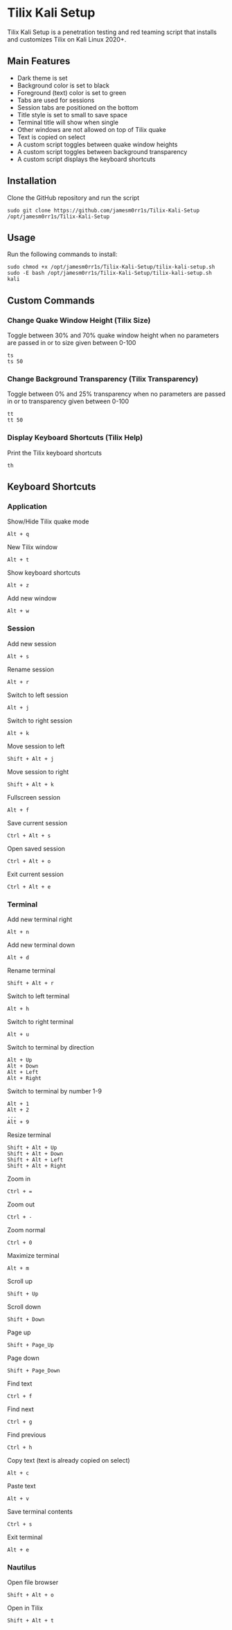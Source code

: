 # Tilix Kali Setup

Tilix Kali Setup is a penetration testing and red teaming script that installs and customizes Tilix on Kali Linux 2020+.

## Main Features

 - Dark theme is set
 - Background color is set to black
 - Foreground (text) color is set to green
 - Tabs are used for sessions
 - Session tabs are positioned on the bottom
 - Title style is set to small to save space
 - Terminal title will show when single
 - Other windows are not allowed on top of Tilix quake
 - Text is copied on select
 - A custom script toggles between quake window heights
 - A custom script toggles between background transparency
 - A custom script displays the keyboard shortcuts

## Installation

Clone the GitHub repository and run the script
```
sudo git clone https://github.com/jamesm0rr1s/Tilix-Kali-Setup /opt/jamesm0rr1s/Tilix-Kali-Setup
```

## Usage

Run the following commands to install:
```
sudo chmod +x /opt/jamesm0rr1s/Tilix-Kali-Setup/tilix-kali-setup.sh
sudo -E bash /opt/jamesm0rr1s/Tilix-Kali-Setup/tilix-kali-setup.sh kali
```

## Custom Commands

### Change Quake Window Height (Tilix Size)

Toggle between 30% and 70% quake window height when no parameters are passed in or to size given between 0-100
```
ts
ts 50
```

### Change Background Transparency (Tilix Transparency)

Toggle between 0% and 25% transparency when no parameters are passed in or to transparency given between 0-100
```
tt
tt 50
```

### Display Keyboard Shortcuts (Tilix Help)

Print the Tilix keyboard shortcuts
```
th
```

## Keyboard Shortcuts

### Application

Show/Hide Tilix quake mode
```
Alt + q
```

New Tilix window
```
Alt + t
```

Show keyboard shortcuts
```
Alt + z
```

Add new window
```
Alt + w
```

### Session

Add new session
```
Alt + s
```

Rename session
```
Alt + r
```

Switch to left session
```
Alt + j
```

Switch to right session
```
Alt + k
```

Move session to left
```
Shift + Alt + j
```

Move session to right
```
Shift + Alt + k
```

Fullscreen session
```
Alt + f
```

Save current session
```
Ctrl + Alt + s
```

Open saved session
```
Ctrl + Alt + o
```

Exit current session
```
Ctrl + Alt + e
```

### Terminal

Add new terminal right
```
Alt + n
```

Add new terminal down
```
Alt + d
```

Rename terminal
```
Shift + Alt + r
```

Switch to left terminal
```
Alt + h
```

Switch to right terminal
```
Alt + u
```

Switch to terminal by direction
```
Alt + Up
Alt + Down
Alt + Left
Alt + Right
```

Switch to terminal by number 1-9
```
Alt + 1
Alt + 2
...
Alt + 9
```

Resize terminal
```
Shift + Alt + Up
Shift + Alt + Down
Shift + Alt + Left
Shift + Alt + Right
```

Zoom in
```
Ctrl + =
```

Zoom out
```
Ctrl + -
```

Zoom normal
```
Ctrl + 0
```

Maximize terminal
```
Alt + m
```

Scroll up
```
Shift + Up
```

Scroll down
```
Shift + Down
```

Page up
```
Shift + Page_Up
```

Page down
```
Shift + Page_Down
```

Find text
```
Ctrl + f
```

Find next
```
Ctrl + g
```

Find previous
```
Ctrl + h
```

Copy text (text is already copied on select)
```
Alt + c
```

Paste text
```
Alt + v
```

Save terminal contents
```
Ctrl + s
```

Exit terminal
```
Alt + e
```

### Nautilus

Open file browser
```
Shift + Alt + o
```

Open in Tilix
```
Shift + Alt + t
```